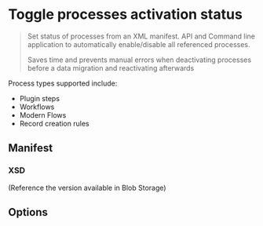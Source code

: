 # Toggle processes activation status

> Set status of processes from an XML manifest. API and Command line application to automatically enable/disable all referenced processes.
>
> Saves time and prevents manual errors when deactivating processes before a data migration and reactivating afterwards

Process types supported include:
- Plugin steps
- Workflows
- Modern Flows
- Record creation rules

## Manifest

### XSD

(Reference the version available in Blob Storage)

## Options